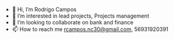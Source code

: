 - 👋 Hi, I’m Rodrigo Campos
- 👀 I’m interested in lead projects, Projects management
- 💞️ I’m looking to collaborate on bank and finance
- 📫 How to reach me rcampos.nc30@gmail.com, 56931920391

<!---
rcamposnc30/rcamposnc30 is a ✨ special ✨ repository because its `README.md` (this file) appears on your GitHub profile.
You can click the Preview link to take a look at your changes.
--->
